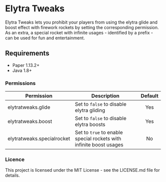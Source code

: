 # Elytra Tweaks
Elytra Tweaks lets you prohibit your players from using the elytra glide and boost effect with
firework rockets by setting the corresponding permission. As an extra, a special rocket with
infinite usages - identified by a prefix - can be used for fun and entertainment. 

## Requirements
* Paper 1.13.2+
* Java 1.8+

### Permissions
| Permission                 | Description   | Default |
| -------------------------- | ------------- | :-----: |
| elytratweaks.glide         | Set to ``false`` to disable elytra gliding  | Yes| 
| elytratweaks.boost         | Set to ``false`` to disable elytra boosts  | Yes
| elytratweaks.specialrocket | Set to ``true`` to enable special rockets with infinite boost usages | No |

### Licence
This project is licensed under the MIT License - see the LICENSE.md file for details.
